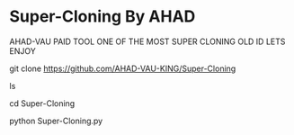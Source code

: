# Super-Cloning By AHAD

AHAD-VAU PAID TOOL 
ONE OF THE MOST SUPER CLONING OLD ID
LETS ENJOY


git clone https://github.com/AHAD-VAU-KING/Super-Cloning

ls

cd Super-Cloning

python Super-Cloning.py
